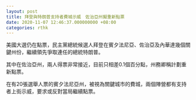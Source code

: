 ```yaml
---
layout: post
title: 拜登與特朗普支持者費城示威　佐治亞州擬重新點票　　
date: 2020-11-07 12:46:37.000000000 +08:00
categories: rthk
---
```


美國大選仍在點票，民主黨總統候選人拜登在賓夕法尼亞、佐治亞及內華達幾個關鍵州份，繼續領先爭取連任的總統特朗普。

其中在佐治亞州，兩人得票非常接近，目前只相差0.1個百分點，州務卿稱計劃重新點票。

在有20張選舉人票的賓夕法尼亞州，被視為關鍵城市的費城，兩個陣營都有支持者上街示威，要求或反對當局繼續點票。
